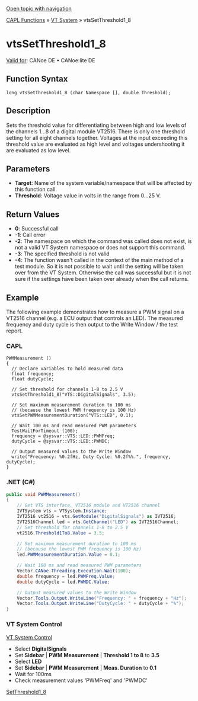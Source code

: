 [Open topic with navigation](../../../../../CANoeDEFamily.htm#Topics/CAPLFunctions/VTSystem/Functions/CAPLfunctionVTSvtsSetThreshold18.md)

[CAPL Functions](../../CAPLfunctions.md) » [VT System](../CAPLfunctionsVTSystemOverview.md) » vtsSetThreshold1_8

# vtsSetThreshold1_8

[Valid for](../../../Shared/FeatureAvailability.md): CANoe DE • CANoe:lite DE

## Function Syntax

```
long vtsSetThreshold1_8 (char Namespace [], double Threshold);
```

## Description

Sets the threshold value for differentiating between high and low levels of the channels 1…8 of a digital module VT2516. There is only one threshold setting for all eight channels together. Voltages at the input exceeding this threshold value are evaluated as high level and voltages undershooting it are evaluated as low level.

## Parameters

- **Target**: Name of the system variable/namespace that will be affected by this function call.
- **Threshold**: Voltage value in volts in the range from 0…25 V.

## Return Values

- **0**: Successful call
- **-1**: Call error
- **-2**: The namespace on which the command was called does not exist, is not a valid VT System namespace or does not support this command.
- **-3**: The specified threshold is not valid
- **-4**: The function wasn't called in the context of the main method of a test module. So it is not possible to wait until the setting will be taken over from the VT System. Otherwise the call was successful but it is not sure if the settings have been taken over already when the call returns.

## Example

The following example demonstrates how to measure a PWM signal on a VT2516 channel (e.g. a ECU output that controls an LED). The measured frequency and duty cycle is then output to the Write Window / the test report.

### CAPL

```capl
PWMMeasurement ()
{
  // Declare variables to hold measured data
  float frequency;
  float dutyCycle;

  // Set threshold for channels 1-8 to 2.5 V
  vtsSetThreshold1_8("VTS::DigitalSignals", 3.5);

  // Set maximum measurement duration to 100 ms
  // (because the lowest PWM frequency is 100 Hz)
  vtsSetPWMMeasurementDuration("VTS::LED", 0.1);

  // Wait 100 ms and read measured PWM parameters
  TestWaitForTimeout (100);
  frequency = @sysvar::VTS::LED::PWMFreq;
  dutyCycle = @sysvar::VTS::LED::PWMDC;

  // Output measured values to the Write Window
  write("Frequency: %0.2fHz, Duty Cycle: %0.2f%%.", frequency, dutyCycle);
}
```

### .NET (C#)

```csharp
public void PWMMeasurement()
{
    // Get VTS interface, VT2516 module and VT2516 channel
    IVTSystem vts = VTSystem.Instance;
    IVT2516 vt2516 = vts.GetModule("DigitalSignals") as IVT2516;
    IVT2516Channel led = vts.GetChannel("LED") as IVT2516Channel;
    // Set threshold for channels 1-8 to 2.5 V
    vt2516.Threshold1To8.Value = 3.5;

    // Set maximum measurement duration to 100 ms
    // (because the lowest PWM frequency is 100 Hz)
    led.PWMMeasurementDuration.Value = 0.1;

    // Wait 100 ms and read measured PWM parameters
    Vector.CANoe.Threading.Execution.Wait(100);
    double frequency = led.PWMFreq.Value;
    double dutyCycle = led.PWMDC.Value;

    // Output measured values to the Write Window
    Vector.Tools.Output.WriteLine("Frequency: " + frequency + "Hz");
    Vector.Tools.Output.WriteLine("DutyCycle: " + dutyCycle + "%");
}
```

### VT System Control

[VT System Control](../../../CANoeCANalyzer/VTSystem/VTSystemControl/VTSControl.md)

- Select **DigitalSignals**
- Set **Sidebar** | **PWM Measurement** | **Threshold 1 to 8** to **3.5**
- Select **LED**
- Set **Sidebar** | **PWM Measurement** | **Meas. Duration** to **0.1**
- Wait for 100ms
- Check measurement values 'PWMFreq' and 'PWMDC'

[SetThreshold1_8](CAPLfunctionVTSSetThreshold18.md)
